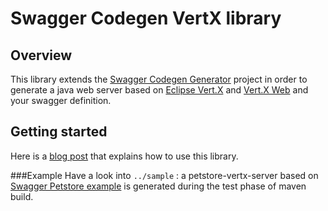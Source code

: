 # Swagger Codegen VertX library

## Overview
This library extends the [Swagger Codegen Generator](https://github.com/swagger-api/swagger-codegen#swagger-code-generator) project in order to generate a java web server based on [Eclipse Vert.X](http://vertx.io) and [Vert.X Web](http://vertx.io/docs/vertx-web/java/) and your swagger definition.

## Getting started 
Here is a [blog post](http://vertx.io/blog/presentation-of-the-vert-x-swagger-project) that explains how to use this library.

###Example
Have a look into `../sample` : a petstore-vertx-server based on [Swagger Petstore example](http://petstore.swagger.io/) is generated during the test phase of maven build.